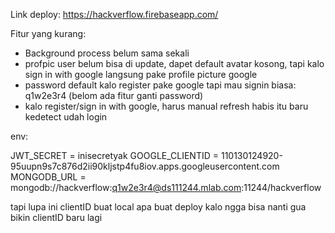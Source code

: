 Link deploy: https://hackverflow.firebaseapp.com/

Fitur yang kurang: 

* Background process belum sama sekali
* profpic user belum bisa di update, dapet default avatar kosong, tapi kalo sign in with google langsung pake profile picture google
* password default kalo register pake google tapi mau signin biasa: q1w2e3r4 (belom ada fitur ganti password)
* kalo register/sign in with google, harus manual refresh habis itu baru kedetect udah login


env:

JWT_SECRET = inisecretyak
GOOGLE_CLIENTID = 110130124920-95uupn9s7c876d2ii90kljstp4fu8iov.apps.googleusercontent.com
MONGODB_URL = mongodb://hackverflow:q1w2e3r4@ds111244.mlab.com:11244/hackverflow


tapi lupa ini clientID buat local apa buat deploy kalo ngga bisa nanti gua bikin clientID baru lagi
